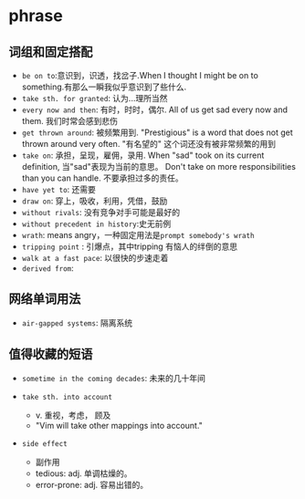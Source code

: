 # phrase
## 词组和固定搭配
+ `be on to`:意识到，识透，找岔子.When I thought I might be on to something.有那么一瞬我似乎意识到了些什么.
+ `take sth. for granted`: 认为...理所当然
+ `every now and then`: 有时，时时，偶尔. All of us get sad every now and them. 我们时常会感到悲伤
+ `get thrown around`: 被频繁用到. "Prestigious" is a word that does not get thrown around very often. "有名望的" 这个词还没有被非常频繁的用到
+ `take on`: 承担，呈现，雇佣，录用. When "sad" took on its current definition, 当"sad"表现为当前的意思。 Don't take on more responsibilities than you can handle. 不要承担过多的责任。
+ `have yet to`: 还需要
+ `draw on`: 穿上，吸收，利用，凭借，鼓励
+ `without rivals`: 没有竞争对手可能是最好的
+ `without precedent in history`:史无前例
+ `wrath`: means angry，一种固定用法是`prompt somebody's wrath`
+ `tripping point` : 引爆点，其中tripping 有恼人的绊倒的意思
+ `walk at a fast pace`: 以很快的步速走着
+ `derived from`: 
## 网络单词用法
+ `air-gapped systems`: 隔离系统
## 值得收藏的短语
+ `sometime in the coming decades`: 未来的几十年间


* `take sth. into account`
    + v. 重视，考虑， 顾及
    + "Vim will take other mappings into account."

* `side effect`
    + 副作用
    + tedious: adj. 单调枯燥的。
    + error-prone: adj. 容易出错的。


<!--
vim:nocp:ai:si:et:ts=4:sts=4:sw=4:ft=markdown.pandoc:ff=unix:fenc=utf-8:
EOF
-->
